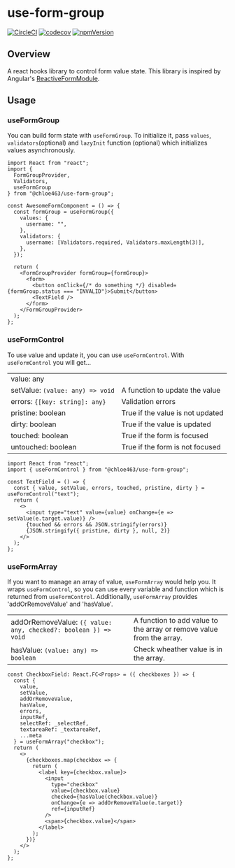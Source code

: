 # use-form-group

[![CircleCI](https://circleci.com/gh/chloe463/use-form-group/tree/master.svg?style=shield)](https://circleci.com/gh/chloe463/use-form-group/tree/master)
[![codecov](https://codecov.io/gh/chloe463/use-form-group/branch/master/graph/badge.svg)](https://codecov.io/gh/chloe463/use-form-group)
[![npmVersion](https://img.shields.io/npm/v/@chloe463/use-form-group.svg)](https://www.npmjs.com/package/@chloe463/use-form-group)

## Overview

A react hooks library to control form value state. This library is inspired by Angular's [ReactiveFormModule](https://angular.io/guide/reactive-forms).

## Usage

### useFormGroup

You can build form state with `useFormGroup`.
To initialize it, pass `values`, `validators`(optional) and `lazyInit` function (optional) which initializes values asynchronously.

```tsx
import React from "react";
import {
  FormGroupProvider,
  Validators,
  useFormGroup
} from "@chloe463/use-form-group";

const AwesomeFormComponent = () => {
  const formGroup = useFormGroup({
    values: {
      username: "",
    },
    validators: {
      username: [Validators.required, Validators.maxLength(3)],
    },
  });

  return (
    <FormGroupProvider formGroup={formGroup}>
      <form>
        <button onClick={/* do something */} disabled={formGroup.status === "INVALID"}>Submit</button>
        <TextField />
      </form>
    </FormGroupProvider>
  );
};
```

### useFormControl

To use value and update it, you can use `useFormControl`.
With `useFormControl` you will get...

|||
|:-|:-|
|value: any ||
|setValue: `(value: any) => void` |A function to update the value|
|errors: `{[key: string]: any}` |Validation errors|
|pristine: boolean |True if the value is not updated|
|dirty: boolean |True if the value is updated|
|touched: boolean |True if the form is focused|
|untouched: boolean |True if the form is not focused|

```tsx
import React from "react";
import { useFormControl } from "@chloe463/use-form-group";

const TextField = () => {
  const { value, setValue, errors, touched, pristine, dirty } = useFormControl("text");
  return (
    <>
      <input type="text" value={value} onChange={e => setValue(e.target.value)} />
      {touched && errors && JSON.stringify(errors)}
      {JSON.stringify({ pristine, dirty }, null, 2)}
    </>
  );
};
```

### useFormArray

If you want to manage an array of value, `useFormArray` would help you.
It wraps `useFormControl`, so you can use every variable and function which is returned from `useFormControl`.
Additionally, `useFormArray` provides 'addOrRemoveValue' and 'hasValue'.

|||
|:-|:-|
|addOrRemoveValue: `({ value: any, checked?: boolean }) => void`|A function to add value to the array or remove value from the array.|
|hasValue: `(value: any) => boolean`|Check wheather value is in the array.|


```tsx
const CheckboxField: React.FC<Props> = ({ checkboxes }) => {
  const {
    value,
    setValue,
    addOrRemoveValue,
    hasValue,
    errors,
    inputRef,
    selectRef: _selectRef,
    textareaRef: _textareaRef,
    ...meta
  } = useFormArray("checkbox");
  return (
    <>
      {checkboxes.map(checkbox => {
        return (
          <label key={checkbox.value}>
            <input
              type="checkbox"
              value={checkbox.value}
              checked={hasValue(checkbox.value)}
              onChange={e => addOrRemoveValue(e.target)}
              ref={inputRef}
            />
            <span>{checkbox.value}</span>
          </label>
        );
      })}
    </>
  );
};

```